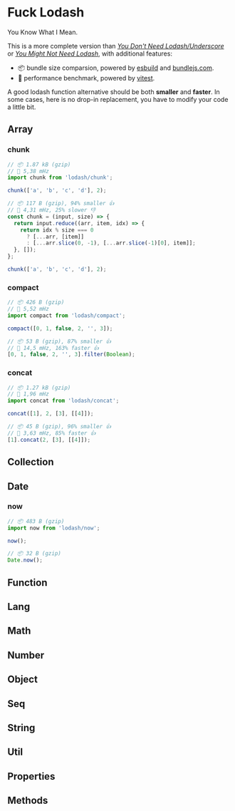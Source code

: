 # Fuck Lodash

You Know What I Mean.

This is a more complete version than [_You Don't Need Lodash/Underscore_](https://github.com/you-dont-need/You-Dont-Need-Lodash-Underscore) or [_You Might Not Need Lodash_](https://youmightnotneed.com/lodash/), with additional features:

- 📦 bundle size comparsion, powered by [esbuild](https://esbuild.github.io/) and [bundlejs.com](https://bundlejs.com/).
- 🚀 performance benchmark, powered by [vitest](https://vitest.dev/).

A good lodash function alternative should be both **smaller** and **faster**. In some cases, here is no drop-in replacement, you have to modify your code a little bit.

## Array

### chunk

```js
// 📦 1.87 kB (gzip)
// 🚀 5,38 mHz
import chunk from 'lodash/chunk';

chunk(['a', 'b', 'c', 'd'], 2);
```

```js
// 📦 117 B (gzip), 94% smaller 👍
// 🚀 4,31 mHz, 25% slower 👎
const chunk = (input, size) => {
  return input.reduce((arr, item, idx) => {
    return idx % size === 0
      ? [...arr, [item]]
      : [...arr.slice(0, -1), [...arr.slice(-1)[0], item]];
  }, []);
};

chunk(['a', 'b', 'c', 'd'], 2);
```

### compact

```js
// 📦 426 B (gzip)
// 🚀 5,52 mHz
import compact from 'lodash/compact';

compact([0, 1, false, 2, '', 3]);
```

```js
// 📦 53 B (gzip), 87% smaller 👍
// 🚀 14,5 mHz, 163% faster 👍
[0, 1, false, 2, '', 3].filter(Boolean);
```

### concat

```js
// 📦 1.27 kB (gzip)
// 🚀 1,96 mHz
import concat from 'lodash/concat';

concat([1], 2, [3], [[4]]);
```

```js
// 📦 45 B (gzip), 96% smaller 👍
// 🚀 3,63 mHz, 85% faster 👍
[1].concat(2, [3], [[4]]);
```

## Collection

## Date

### now

```js
// 📦 483 B (gzip)
import now from 'lodash/now';

now();
```

```js
// 📦 32 B (gzip)
Date.now();
```

## Function

## Lang

## Math

## Number

## Object

## Seq

## String

## Util

## Properties

## Methods
